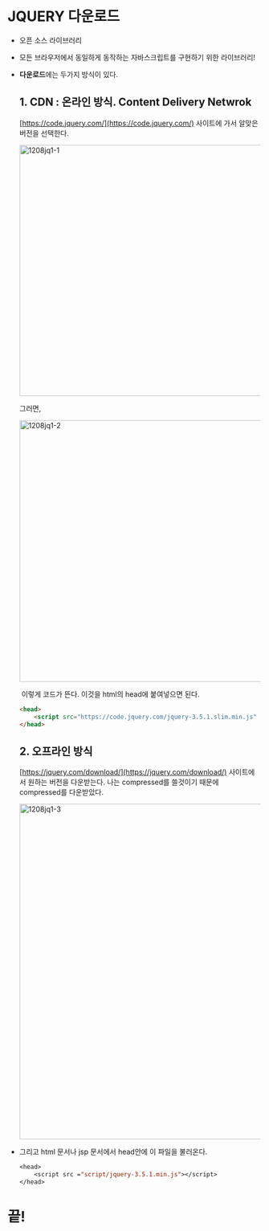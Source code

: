 # JQUERY 다운로드

- 오픈 소스 라이브러리

- 모든 브라우저에서 동일하게 동작하는 자바스크립트를 구현하기 위한 라이브러리!

- **다운로드**에는 두가지 방식이 있다.

  ## **1. CDN : 온라인 방식. Content Delivery Netwrok**

  [https://code.jquery.com/](https://code.jquery.com/)  사이트에 가서 알맞은 버전을 선택한다. 

  <img width="500" alt="1208jq1-1" src="https://user-images.githubusercontent.com/37058233/101469145-b1b92080-3987-11eb-89f9-94a1c0852719.PNG">

  그러면,

  <img width="521" alt="1208jq1-2" src="https://user-images.githubusercontent.com/37058233/101469157-b5e53e00-3987-11eb-8864-966a8f44e7aa.PNG">

  ​	이렇게 코드가 뜬다. 이것을 html의 head에 붙여넣으면 된다.

  ```html
  <head>
      <script src="https://code.jquery.com/jquery-3.5.1.slim.min.js" integrity="sha256-4+XzXVhsDmqanXGHaHvgh1gMQKX40OUvDEBTu8JcmNs=" crossorigin="anonymous"></script>    
  </head>
  ```

  ## 	**2. 오프라인 방식**

  [https://jquery.com/download/](https://jquery.com/download/) 사이트에서 원하는 버전을 다운받는다.  나는 compressed를 쓸것이기 때문에 compressed를 다운받았다.

  <img width="668" alt="1208jq1-3" src="https://user-images.githubusercontent.com/37058233/101469707-6c492300-3988-11eb-9b1a-4fc8f3469065.PNG">

- 그리고 html 문서나 jsp 문서에서 head안에 이 파일을 불러온다.

  ```jsp
  <head>
      <script src ="script/jquery-3.5.1.min.js"></script>
  </head>
  ```

# 끝!